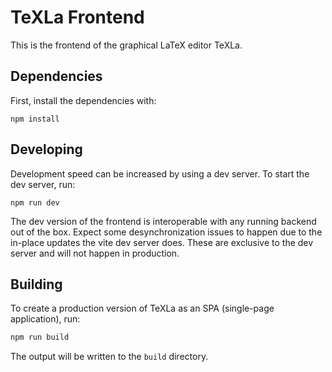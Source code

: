 # TeXLa Frontend

This is the frontend of the graphical LaTeX editor TeXLa.

## Dependencies

First, install the dependencies with:

```shell
npm install
```

## Developing

Development speed can be increased by using a dev server. To start the dev server, run:

```shell
npm run dev
```

The dev version of the frontend is interoperable with any running backend out of the box.
Expect some desynchronization issues to happen due to the in-place updates the vite dev server does.
These are exclusive to the dev server and will not happen in production.

## Building

To create a production version of TeXLa as an SPA (single-page application), run:

```bash
npm run build
```

The output will be written to the `build` directory.
